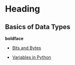 # Heading

## Basics of Data Types

**boldface**


* [Bits and Bytes](https://github.com/werowe/HypatiaAcademy/blob/master/greek/bitsAndBytes.md)

* [Variables in Python](https://github.com/werowe/HypatiaAcademy/blob/master/greek/Variables%20in%20Python.ipynb)
